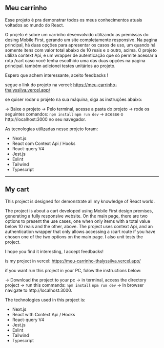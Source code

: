 
## Meu carrinho

Esse projeto é pra demonstrar todos os meus conhecimentos atuais voltados ao mundo do React.

O projeto é sobre um carrinho desenvolvido utilizando as premissas do desing Mobile First, gerando um site completamente responsivo. Na pagina principal, há duas opções para apresentar os casos de uso, um quando há somente itens com valor total abaixo de 10 reais e o outro, acima. O projeto utiliza context Api, e um wrapper de autenticação que só permite acessar a rota /cart caso você tenha escolhido uma das duas opções na pagina principal. também adicionei testes unitários ao projeto.

Espero que achem interessante, aceito feedbacks !

segue o link do projeto na vercel: https://meu-carrinho-thalyssilva.vercel.app/


se quiser rodar o projeto na sua máquina, siga as instruções abaixo:

-> Baixe o projeto
-> Pelo terminal, acesse a pasta do projeto
-> rode os seguintes comandos:
`npm install`
`npm run dev`
-> acesse o  http://localhost:3000 no seu navegador.



As tecnologias utilizadas nesse projeto foram:
* Next.js
* React com Context Api / Hooks
* React-query V4
* Jest.js
* Eslint
* Tailwind
* Typescript




---

## My cart

This project is designed for  demonstrate all my knowledge of React world.

The project is about a cart developed using Mobile First design premises, generating a fully responsive website. On the main page, there are two options to present the use cases, one when only items with a total value below 10 reais and the other, above. The project uses context Api, and an authentication wrapper that only allows accessing a /cart route if you have chosen one of the two options on the main page. I also unit tests the project.

I hope you find it interesting, I accept feedbacks!

is my project in vercel: https://meu-carrinho-thalyssilva.vercel.app/


if you want run this project in your PC, folow the instructions below:

-> Download the project to your pc
-> in terminal, access the directory project
-> run this commands:
`npm install`
`npm run dev`
-> In browser navigate to http://localhost:3000.



The technologies used in this project is:
* Next.js
* React with Context Api / Hooks
* React-query V4
* Jest.js
* Eslint
* Tailwind
* Typescript


